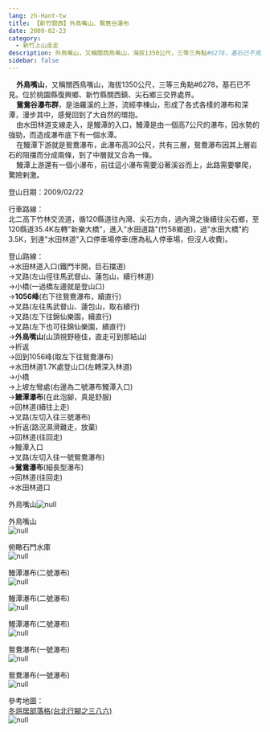 ```yaml
---
lang: zh-Hant-tw
title: 【新竹關西】外鳥嘴山、鴛鴦谷瀑布
date: 2009-02-23
category: 
  - 新竹上山走走
description: 外鳥嘴山，又稱關西鳥嘴山，海拔1350公尺，三等三角點#6278，基石已不見。位於桃園縣復興鄉、新竹縣關西鎮、尖石鄉三交界處界。 鴛鴦谷瀑布群，是油羅溪的上游，流經李棟山，形成了各式各樣的瀑布和深潭，漫步其中，感覺回到了大自然的環抱。 由水田林道支線走入，是鰻潭的入口，鰻潭是由一個高7公尺的瀑布，因水勢的強勁，而造成瀑布底下有一個水潭。 在鰻潭下游就是鴛鴦瀑布，此瀑布高30公尺，共有三層，鴛鴦瀑布因其上層岩石的阻擋而分成兩條，到了中層就又合為一條。 鰻潭上游還有一個小瀑布，前往這小瀑布需要沿著溪谷而上，此路需要攀爬，驚險剌激。
sidebar: false
---
```


    **外鳥嘴山**，又稱關西鳥嘴山，海拔1350公尺，三等三角點#6278，基石已不見。位於桃園縣復興鄉、新竹縣關西鎮、尖石鄉三交界處界。  
    **鴛鴦谷瀑布群**，是油羅溪的上游，流經李棟山，形成了各式各樣的瀑布和深潭，漫步其中，感覺回到了大自然的環抱。  
    由水田林道支線走入，是鰻潭的入口，鰻潭是由一個高7公尺的瀑布，因水勢的強勁，而造成瀑布底下有一個水潭。  
    在鰻潭下游就是鴛鴦瀑布，此瀑布高30公尺，共有三層，鴛鴦瀑布因其上層岩石的阻擋而分成兩條，到了中層就又合為一條。  
    鰻潭上游還有一個小瀑布，前往這小瀑布需要沿著溪谷而上，此路需要攀爬，驚險剌激。

登山日期：2009/02/22

行車路線：  
北二高下竹林交流道，循120縣道往內灣、尖石方向，過內灣之後續往尖石鄉，至120縣道35.4K左轉"新樂大橋"，進入"水田道路"(竹58鄉道)，過"水田大橋"約3.5K，到達"水田林道"入口停車場停車(應為私人停車場，但沒人收費)。

登山路線：  
→水田林道入口(鐵門半開，巨石擋道)  
→叉路(左山徑往馬武督山、蓮包山，續行林道)  
→小橋(一過橋左邊就是登山口)  
→**1056峰**(右下往鴛鴦瀑布，續直行)  
→叉路(左往馬武督山、蓮包山，取右續行)  
→叉路(左下往錦仙樂園，續直行)  
→叉路(左下也可往錦仙樂園，續直行)  
→**外鳥嘴山**(山頂視野極佳，直走可到那結山)  
→折返  
→回到1056峰(取左下往鴛鴦瀑布)  
→水田林道1.7K處登山口(左轉深入林道)  
→小橋  
→上坡左彎處(右邊為二號瀑布鰻潭入口)  
→**鰻潭瀑布**(在此泡腳，真是舒服)  
→回林道(續往上走)  
→叉路(左切入往三號瀑布)  
→折返(路況濕滑難走，放棄)  
→回林道(往回走)  
→鰻潭入口  
→叉路(左切入往一號鴛鴦瀑布)  
→**鴛鴦瀑布**(細長型瀑布)  
→回林道(往回走)  
→水田林道口

外鳥嘴山![null](image/122743729_l.jpg)

外鳥嘴山  
![null](image/122743734_l.jpg)

俯瞰石門水庫  
![null](image/122743743_l.jpg)

鰻潭瀑布(二號瀑布)  
![null](image/122743807_l.jpg)

鰻潭瀑布(二號瀑布)  
![null](image/122743811_l.jpg)

鰻潭瀑布(二號瀑布)  
![null](image/122743812_l.jpg)

鴛鴦瀑布(一號瀑布)  
![null](image/122743813_l.jpg)

鴛鴦瀑布(一號瀑布)  
![null](image/122743815_l.jpg)

參考地圖：  
[冬烘居部落格(台北行腳之三八六)](http://living.donghong.info/travel/2006/taipei_travel386.html)  
![null](image/122743861_l.jpg)
